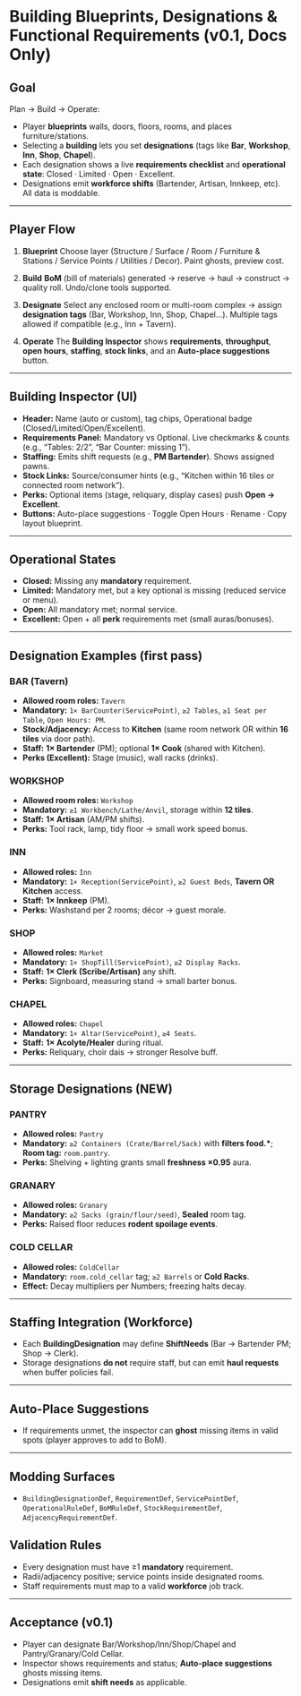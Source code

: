 # Building Blueprints, Designations & Functional Requirements (v0.1, Docs Only)

## Goal
Plan → Build → Operate:
- Player **blueprints** walls, doors, floors, rooms, and places furniture/stations.
- Selecting a **building** lets you set **designations** (tags like **Bar**, **Workshop**, **Inn**, **Shop**, **Chapel**).
- Each designation shows a live **requirements checklist** and **operational state**: Closed · Limited · Open · Excellent.
- Designations emit **workforce shifts** (Bartender, Artisan, Innkeep, etc). All data is moddable.

---

## Player Flow

1) **Blueprint**
   Choose layer (Structure / Surface / Room / Furniture & Stations / Service Points / Utilities / Decor). Paint ghosts, preview cost.

2) **Build**
   **BoM** (bill of materials) generated → reserve → haul → construct → quality roll. Undo/clone tools supported.

3) **Designate**
   Select any enclosed room or multi-room complex → assign **designation tags** (Bar, Workshop, Inn, Shop, Chapel…). Multiple tags allowed if compatible (e.g., Inn + Tavern).

4) **Operate**
   The **Building Inspector** shows **requirements**, **throughput**, **open hours**, **staffing**, **stock links**, and an **Auto-place suggestions** button.

---

## Building Inspector (UI)
- **Header:** Name (auto or custom), tag chips, Operational badge (Closed/Limited/Open/Excellent).
- **Requirements Panel:** Mandatory vs Optional. Live checkmarks & counts (e.g., “Tables: 2/2”, “Bar Counter: missing 1”).
- **Staffing:** Emits shift requests (e.g., **PM Bartender**). Shows assigned pawns.
- **Stock Links:** Source/consumer hints (e.g., “Kitchen within 16 tiles or connected room network”).
- **Perks:** Optional items (stage, reliquary, display cases) push **Open → Excellent**.
- **Buttons:** Auto-place suggestions · Toggle Open Hours · Rename · Copy layout blueprint.

---

## Operational States
- **Closed:** Missing any **mandatory** requirement.
- **Limited:** Mandatory met, but a key optional is missing (reduced service or menu).
- **Open:** All mandatory met; normal service.
- **Excellent:** Open + all **perk** requirements met (small auras/bonuses).

---

## Designation Examples (first pass)

### BAR (Tavern)
- **Allowed room roles:** `Tavern`
- **Mandatory:** `1× BarCounter(ServicePoint)`, `≥2 Tables`, `≥1 Seat per Table`, `Open Hours: PM`.
- **Stock/Adjacency:** Access to **Kitchen** (same room network OR within **16 tiles** via door path).
- **Staff:** **1× Bartender** (PM); optional **1× Cook** (shared with Kitchen).
- **Perks (Excellent):** Stage (music), wall racks (drinks).

### WORKSHOP
- **Allowed room roles:** `Workshop`
- **Mandatory:** `≥1 Workbench/Lathe/Anvil`, storage within **12 tiles**.
- **Staff:** **1× Artisan** (AM/PM shifts).
- **Perks:** Tool rack, lamp, tidy floor → small work speed bonus.

### INN
- **Allowed roles:** `Inn`
- **Mandatory:** `1× Reception(ServicePoint)`, `≥2 Guest Beds`, **Tavern OR Kitchen** access.
- **Staff:** **1× Innkeep** (PM).
- **Perks:** Washstand per 2 rooms; décor → guest morale.

### SHOP
- **Allowed roles:** `Market`
- **Mandatory:** `1× ShopTill(ServicePoint)`, `≥2 Display Racks`.
- **Staff:** **1× Clerk (Scribe/Artisan)** any shift.
- **Perks:** Signboard, measuring stand → small barter bonus.

### CHAPEL
- **Allowed roles:** `Chapel`
- **Mandatory:** `1× Altar(ServicePoint)`, `≥4 Seats`.
- **Staff:** **1× Acolyte/Healer** during ritual.
- **Perks:** Reliquary, choir dais → stronger Resolve buff.

---

## Storage Designations (NEW)

### PANTRY
- **Allowed roles:** `Pantry`
- **Mandatory:** `≥2 Containers (Crate/Barrel/Sack)` with **filters food.\***; **Room tag:** `room.pantry`.
- **Perks:** Shelving + lighting grants small **freshness ×0.95** aura.

### GRANARY
- **Allowed roles:** `Granary`
- **Mandatory:** `≥2 Sacks (grain/flour/seed)`, **Sealed** room tag.
- **Perks:** Raised floor reduces **rodent spoilage events**.

### COLD CELLAR
- **Allowed roles:** `ColdCellar`
- **Mandatory:** `room.cold_cellar` tag; `≥2 Barrels` or **Cold Racks**.
- **Effect:** Decay multipliers per Numbers; freezing halts decay.

---

## Staffing Integration (Workforce)
- Each **BuildingDesignation** may define **ShiftNeeds** (Bar → Bartender PM; Shop → Clerk).
- Storage designations **do not** require staff, but can emit **haul requests** when buffer policies fail.

---

## Auto-Place Suggestions
- If requirements unmet, the inspector can **ghost** missing items in valid spots (player approves to add to BoM).

---

## Modding Surfaces
- `BuildingDesignationDef`, `RequirementDef`, `ServicePointDef`, `OperationalRuleDef`, `BoMRuleDef`, `StockRequirementDef`, `AdjacencyRequirementDef`.

## Validation Rules
- Every designation must have ≥1 **mandatory** requirement.
- Radii/adjacency positive; service points inside designated rooms.
- Staff requirements must map to a valid **workforce** job track.

---

## Acceptance (v0.1)
- Player can designate Bar/Workshop/Inn/Shop/Chapel and Pantry/Granary/Cold Cellar.
- Inspector shows requirements and status; **Auto-place suggestions** ghosts missing items.
- Designations emit **shift needs** as applicable.

